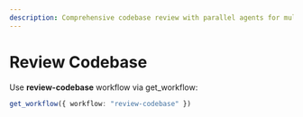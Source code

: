 ```yaml
---
description: Comprehensive codebase review with parallel agents for multiple quality dimensions
---
```


# Review Codebase

Use **review-codebase** workflow via get_workflow:
```typescript
get_workflow({ workflow: "review-codebase" })
```
